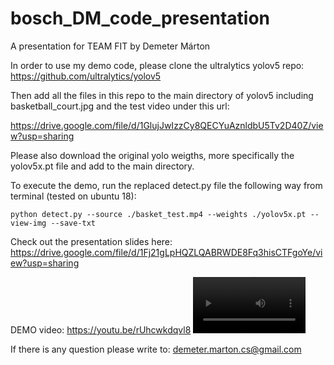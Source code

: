 # bosch_DM_code_presentation
A presentation for TEAM FIT by Demeter Márton


In order to use my demo code, please clone the ultralytics yolov5 repo: https://github.com/ultralytics/yolov5

Then add all the files in this repo to the main directory of yolov5 including basketball_court.jpg and the test video under this url:

https://drive.google.com/file/d/1GlujJwIzzCy8QECYuAznldbU5Tv2D40Z/view?usp=sharing

Please also download the original yolo weigths, more specifically the yolov5x.pt file and add to the main directory.

To execute the demo, run the replaced detect.py file the following way from terminal (tested on ubuntu 18):

`python detect.py --source ./basket_test.mp4 --weights ./yolov5x.pt --view-img --save-txt`

Check out the presentation slides here: https://drive.google.com/file/d/1Fj21gLpHQZLQABRWDE8Fq3hisCTFgoYe/view?usp=sharing

DEMO video: https://youtu.be/rUhcwkdqvl8
<video src='https://youtu.be/rUhcwkdqvl8' width=180/>

If there is any question please write to: demeter.marton.cs@gmail.com
 
